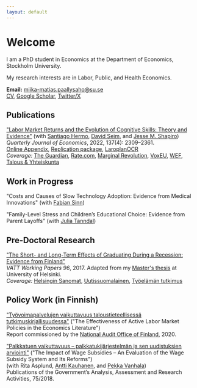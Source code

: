 ```yaml
---
layout: default
---
```


# Welcome

I am a PhD student in Economics at the Department of Economics, Stockholm University.

My research interests are in Labor, Public, and Health Economics.

**Email:** [miika-matias.paallysaho@su.se](mailto:<miika-matias.paallysaho@su.se>)  
[CV](./assets/pdf/cv.pdf), [Google Scholar](https://scholar.google.com/citations?user=6Z3JJzoAAAAJ&hl=en&oi=ao), [Twitter/X](https://twitter.com/mpaallysaho?lang=en)

## Publications

["Labor Market Returns and the Evolution of Cognitive Skills: Theory and Evidence"](https://academic.oup.com/qje/article-abstract/137/4/2309/6570716)
(with [Santiago Hermo](https://santiagohermo.github.io), [David Seim](http://www.davidseim.com), and [Jesse M. Shapiro](https://scholar.harvard.edu/shapiro))  
*Quarterly Journal of Economics*, 2022, 137(4): 2309–2361.  
[Online Appendix](https://oup.silverchair-cdn.com/oup/backfile/Content_public/Journal/qje/137/4/10.1093_qje_qjac022/2/qjac022_online_appendix.pdf?Expires=1701990926&Signature=398OvSijejELO2iJXMTnofwK9GJIXoDaSb~jWwDiH9ARYzXvBOtqo3bWJv-pRaM4MkTcH-5JLRJH1r3~KE~HXXG4WruL7W6iOvt~Je~wLqkf5DHU5gvf-2aSecWYEZdsa5ST8X4FAXpl33snVoMQ5nAQZSoyG5AmNsYOpuNy-MZDr2vX~GSWYaMh2zEkqux~F-c6nghVI7ZxR~gSROYwjSEr69ENBVwqiPLC5kjGqxD07tQ2bd~z7jmDFp2RAtH94k5Yy6g3Rgq2H9YOj7z-HQcQWoG~Qhw3B7cm34TzifkY2L~RjMyD6qvZcv7nZnb758p6LlrXbqFFKhNpqMs2hA__&Key-Pair-Id=APKAIE5G5CRDK6RD3PGA), [Replication package](https://dataverse.harvard.edu/dataset.xhtml?persistentId=doi:10.7910/DVN/KP9RZX), [LaroplanOCR](https://github.com/JMSLab/LaroplanOCR)  
*Coverage:* [The Guardian](https://www.theguardian.com/commentisfree/2021/aug/29/iqs-are-on-the-rise-but-we-dont-need-hard-facts-any-more), [Rate.com](https://www.rate.com/research/news/fluid-intelligence), [Marginal Revolution](https://marginalrevolution.com/marginalrevolution/2022/05/sunday-assorted-links-364.html), [VoxEU](https://cepr.org/voxeu/columns/economic-incentives-help-explain-longstanding-puzzle-cognitive-science), [WEF](https://www.weforum.org/agenda/2022/07/flynn-effect-economic-incentives-cognitive-science/), [Talous & Yhteiskunta](https://labore.fi/t&y/voivatko-taloudelliset-kannustimet-vaikuttaa-alykkyyteen/)

## Work in Progress

"Costs and Causes of Slow Technology Adoption: Evidence from Medical Innovations" (with [Fabian Sinn](https://www.fabiansinn.com))

"Family-Level Stress and Children’s Educational Choice: Evidence from Parent Layoffs" (with [Julia Tanndal](https://www.cornerstone.com/professionals/julia-tanndal/))

## Pre-Doctoral Research

["The Short- and Long-Term Effects of Graduating During a Recession: Evidence from Finland"](http://vatt.fi/documents/2956369/4541479/wp96.pdf/cd64ccc0-7c4e-4a25-b520-4f42dbc32849)  
*VATT Working Papers 96*, 2017. Adapted from my [Master's thesis](https://helda.helsinki.fi/handle/10138/193652) at University of Helsinki.  
*Coverage:* [Helsingin Sanomat](https://www.hs.fi/mielipide/art-2000006515416.html), [Uutissuomalainen](https://www.ksml.fi/kotimaa/Korona-voi-nakertaa-nuorten-palkkoja-jopa-vuosien-ajan-%E2%80%93-tuleeko-kolmikymppisist%C3%A4-2020-luvun-h%C3%A4vi%C3%A4ji%C3%A4/1563814?pwbi=803b90fcf706ef7f068e34156f8b896e), [Työelämän tutkimus](https://journal.fi/tyoelamantutkimus/article/view/87120)

## Policy Work (in Finnish)

["Työvoimapalvelujen vaikuttavuus taloustieteellisessä tutkimuskirjallisuudessa"](https://www.vtv.fi/app/uploads/2020/06/VTV-Selvitys-2-2020-Tyovoimapalvelujen-vaikuttavuus-taloustieteellisessa-tutkimuskirjallisuudessa.pdf) ("The Effectiveness of Active Labor Market Policies in the Economics Literature")  
Report commissioned by the [National Audit Office of Finland](https://www.vtv.fi/en), 2020.

["Palkkatuen vaikuttavuus – palkkatukijärjestelmän ja sen uudistuksien arviointi"](http://julkaisut.valtioneuvosto.fi/bitstream/handle/10024/161235/75-2018-Palkkatuki.pdf) ("The Impact of Wage Subsidies – An Evaluation of the Wage Subsidy System and Its Reforms")  
(with Rita Asplund, [Antti Kauhanen](https://sites.google.com/view/antti-kauhanen/home), and [Pekka Vanhala](https://www.etla.fi/henkilot/vanhala-pekka/))  
Publications of the Government’s Analysis, Assessment and Research Activities, 75/2018.
